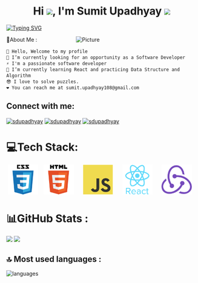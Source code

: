 <h1 align="center">Hi <img src="https://i.pinimg.com/originals/b9/37/12/b9371273ae94a946e92074d1b9696680.gif" width="55"/>, I'm Sumit Upadhyay <img src="https://camo.githubusercontent.com/d3359cb00ab0b5ed8f2e1fe3fceb4fbaf3b614340f8c0db99c17b9f50b351770/68747470733a2f2f656d6f6a69732e736c61636b6d6f6a69732e636f6d2f656d6f6a69732f696d616765732f313533313834393433302f343234362f626c6f622d73756e676c61737365732e6769663f31353331383439343330" width="35"/></h1>  

[![Typing SVG](https://readme-typing-svg.herokuapp.com/?lines=Front+End+Developer;Problem+Solver;Full+Stack+Developer;continuous+Learner)](https://git.io/typing-svg)

<img align='right' src="https://media2.giphy.com/media/qgQUggAC3Pfv687qPC/giphy.gif?cid=ecf05e47cq8zq18nxebpo5t2r1dgnmyddibdq953rd74v2xb&rid=giphy.gif&ct=g" height="" width="320" alt="Picture">
 💫About Me :

    👋 Hello, Welcome to my profile
    🌱 I’m currently looking for an opportunity as a Software Developer 
    ⚡ I'm a passionate software developer
    🔭 I’m currently learning React and practicing Data Structure and Algorithm
    😎 I love to solve puzzles.
    ❤️ You can reach me at sumit.upadhyay108@gmail.com
    
## Connect with me:  
<p align="left">  
<a href="https://twitter.com/upadhyay108" target="blank"><img align="center" src="https://raw.githubusercontent.com/rahuldkjain/github-profile-readme-generator/master/src/images/icons/Social/twitter.svg" alt="sdupadhyay" height="30" width="40" /></a>  
<a href="https://linkedin.com/in/sumit-upadhyay-28669a23a" target="blank"><img align="center" src="https://raw.githubusercontent.com/rahuldkjain/github-profile-readme-generator/master/src/images/icons/Social/linked-in-alt.svg" alt="sdupadhyay" height="30" width="40" /></a>  
<a href="https://codesandbox.com/sdupadhyay" target="blank"><img align="center" src="https://raw.githubusercontent.com/rahuldkjain/github-profile-readme-generator/master/src/images/icons/Social/codesandbox.svg" alt="sdupadhyay" height="30" width="40" /></a>  
</p>

# 💻Tech Stack:

<p align="center">  <img src="https://raw.githubusercontent.com/devicons/devicon/master/icons/css3/css3-original-wordmark.svg" alt="css3" width="80" height="80"/>  <img hspace="10" src="https://raw.githubusercontent.com/devicons/devicon/master/icons/html5/html5-original-wordmark.svg" alt="html5" width="80" height="80"/>  <img hspace="10" src="https://raw.githubusercontent.com/devicons/devicon/master/icons/javascript/javascript-original.svg" alt="javascript" width="80" height="80"/>  <img hspace="10" src="https://raw.githubusercontent.com/devicons/devicon/master/icons/react/react-original-wordmark.svg" alt="react" width="80" height="80"/>  <img hspace="10" src="https://raw.githubusercontent.com/devicons/devicon/master/icons/redux/redux-original.svg" alt="redux" width="80" height="80"/></p>
  
# 📊GitHub Stats :
<div height="500px">
  <img width="45%" src="https://github-readme-stats.vercel.app/api?username=sdupadhyay&show_icons=true&hide_border=true&theme=radical" />
  <img width="45%" src="https://github-readme-streak-stats.herokuapp.com/?user=sdupadhyay&hide_border=true&theme=radical" />
</div>

## 🔝 Most used languages :
  <img alt="languages" src="https://github-readme-stats.vercel.app/api/top-langs/?username=sdupadhyay&layout=compact&hide_border=true&theme=radical" />
  

